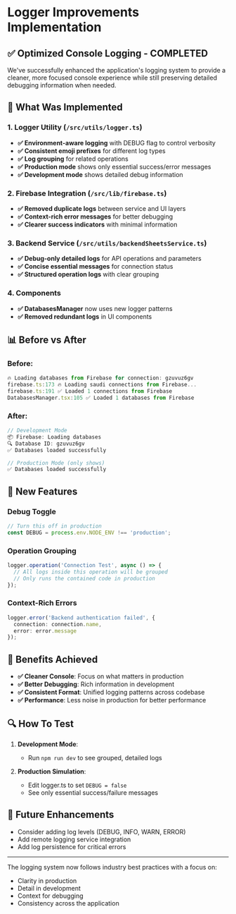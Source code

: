 # Logger Improvements Implementation

## ✅ Optimized Console Logging - COMPLETED

We've successfully enhanced the application's logging system to provide a cleaner, more focused console experience while still preserving detailed debugging information when needed.

## 🎯 What Was Implemented

### 1. Logger Utility (`/src/utils/logger.ts`)
- **✅ Environment-aware logging** with DEBUG flag to control verbosity
- **✅ Consistent emoji prefixes** for different log types
- **✅ Log grouping** for related operations
- **✅ Production mode** shows only essential success/error messages
- **✅ Development mode** shows detailed debug information

### 2. Firebase Integration (`/src/lib/firebase.ts`)
- **✅ Removed duplicate logs** between service and UI layers
- **✅ Context-rich error messages** for better debugging
- **✅ Clearer success indicators** with minimal information

### 3. Backend Service (`/src/utils/backendSheetsService.ts`)
- **✅ Debug-only detailed logs** for API operations and parameters
- **✅ Concise essential messages** for connection status
- **✅ Structured operation logs** with clear grouping

### 4. Components
- **✅ DatabasesManager** now uses new logger patterns
- **✅ Removed redundant logs** in UI components

## 📊 Before vs After

### Before:
```javascript
🔥 Loading databases from Firebase for connection: gzuvuz6gv
firebase.ts:173 🔥 Loading saudi connections from Firebase...
firebase.ts:191 ✅ Loaded 1 connections from Firebase
DatabasesManager.tsx:105 ✅ Loaded 1 databases from Firebase
```

### After:
```javascript
// Development Mode
📦 Firebase: Loading databases
🔍 Database ID: gzuvuz6gv
✅ Databases loaded successfully

// Production Mode (only shows)
✅ Databases loaded successfully
```

## 🔧 New Features

### Debug Toggle
```typescript
// Turn this off in production
const DEBUG = process.env.NODE_ENV !== 'production';
```

### Operation Grouping
```typescript
logger.operation('Connection Test', async () => {
  // All logs inside this operation will be grouped
  // Only runs the contained code in production
});
```

### Context-Rich Errors
```typescript
logger.error('Backend authentication failed', { 
  connection: connection.name,
  error: error.message 
});
```

## 📱 Benefits Achieved

- **✅ Cleaner Console**: Focus on what matters in production
- **✅ Better Debugging**: Rich information in development
- **✅ Consistent Format**: Unified logging patterns across codebase
- **✅ Performance**: Less noise in production for better performance

## 🔍 How To Test

1. **Development Mode**: 
   - Run `npm run dev` to see grouped, detailed logs

2. **Production Simulation**:
   - Edit logger.ts to set `DEBUG = false`
   - See only essential success/failure messages

## 🚀 Future Enhancements

- Consider adding log levels (DEBUG, INFO, WARN, ERROR)
- Add remote logging service integration
- Add log persistence for critical errors

---

The logging system now follows industry best practices with a focus on:
- Clarity in production
- Detail in development
- Context for debugging
- Consistency across the application
